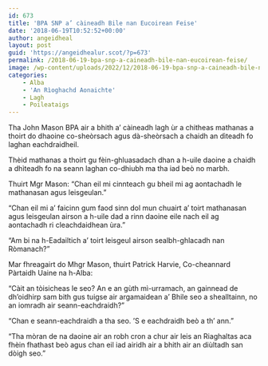 ```yaml
---
id: 673
title: 'BPA SNP a’ càineadh Bile nan Eucoirean Feise'
date: '2018-06-19T10:52:52+00:00'
author: angeidheal
layout: post
guid: 'https://angeidhealur.scot/?p=673'
permalink: /2018-06-19-bpa-snp-a-caineadh-bile-nan-eucoirean-feise/
image: /wp-content/uploads/2022/12/2018-06-19-bpa-snp-a-caineadh-bile-nan-eucoirean-feise.webp
categories:
    - Alba
    - 'An Rìoghachd Aonaichte'
    - Lagh
    - Poileataigs
---
```


Tha John Mason BPA air a bhith a’ càineadh lagh ùr a chitheas mathanas a thoirt do dhaoine co-sheòrsach agus dà-sheòrsach a chaidh an dìteadh fo laghan eachdraidheil.

Thèid mathanas a thoirt gu fèin-ghluasadach dhan a h-uile daoine a chaidh a dhìteadh fo na seann laghan co-dhiubh ma tha iad beò no marbh.

Thuirt Mgr Mason: “Chan eil mi cinnteach gu bheil mi ag aontachadh le mathanasan agus leisgeulan.”

“Chan eil mi a’ faicinn gum faod sinn dol mun chuairt a’ toirt mathanasan agus leisgeulan airson a h-uile dad a rinn daoine eile nach eil ag aontachadh ri cleachdaidhean ùra.”

“Am bi na h-Eadailtich a’ toirt leisgeul airson sealbh-ghlacadh nan Ròmanach?”

Mar fhreagairt do Mhgr Mason, thuirt Patrick Harvie, Co-cheannard Pàrtaidh Uaine na h-Alba:

“Càit an tòisicheas le seo? An e an gùth mì-urramach, an gainnead de dh’oidhirp sam bith gus tuigse air argamaidean a’ Bhile seo a shealltainn, no an iomradh air seann-eachdraidh?”

“Chan e seann-eachdraidh a tha seo. ’S e eachdraidh beò a th’ ann.”

“Tha mòran de na daoine air an robh cron a chur air leis an Riaghaltas aca fhèin fhathast beò agus chan eil iad airidh air a bhith air an diùltadh san dòigh seo.”